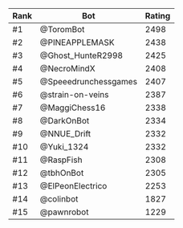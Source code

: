Rank|Bot|Rating
---|---|---
#1|@ToromBot|2498
#2|@PINEAPPLEMASK|2438
#3|@Ghost_HunteR2998|2425
#4|@NecroMindX|2408
#5|@Speeedrunchessgames|2407
#6|@strain-on-veins|2387
#7|@MaggiChess16|2338
#8|@DarkOnBot|2334
#9|@NNUE_Drift|2332
#10|@Yuki_1324|2332
#11|@RaspFish|2308
#12|@tbhOnBot|2305
#13|@ElPeonElectrico|2253
#14|@colinbot|1827
#15|@pawnrobot|1229
